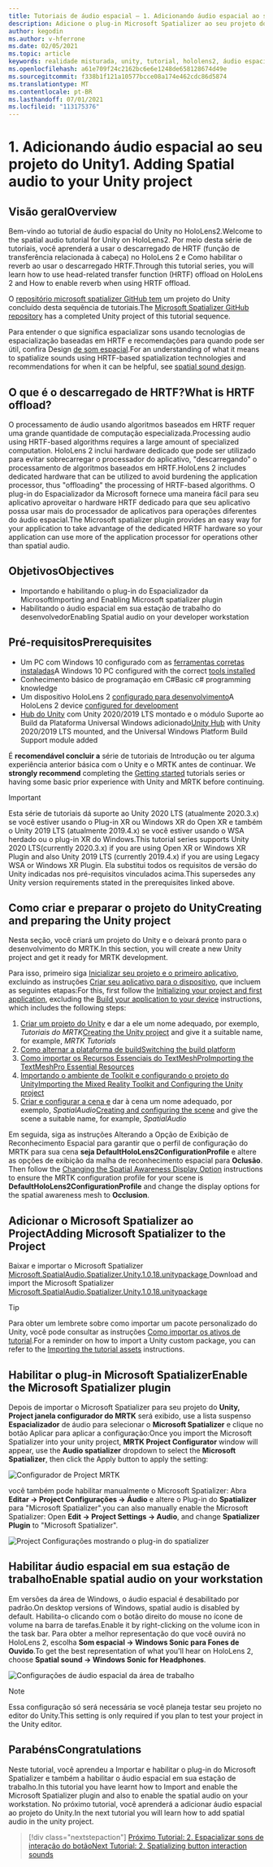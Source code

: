 ```yaml
---
title: Tutoriais de áudio espacial – 1. Adicionando áudio espacial ao seu projeto
description: Adicione o plug-in Microsoft Spatializer ao seu projeto do Unity para acessar HoloLens de hardware 2 HRTF.
author: kegodin
ms.author: v-hferrone
ms.date: 02/05/2021
ms.topic: article
keywords: realidade misturada, unity, tutorial, hololens2, áudio espacial, MRTK, kit de ferramentas de realidade misturada, UWP, Windows 10, HRTF, função de transferência relacionada à cabeça, reverb, Microsoft Spatializer
ms.openlocfilehash: a61e709f24c2162bc6e6e1248de658128674d49e
ms.sourcegitcommit: f338b1f121a10577bcce08a174e462cdc86d5874
ms.translationtype: MT
ms.contentlocale: pt-BR
ms.lasthandoff: 07/01/2021
ms.locfileid: "113175376"
---
```

# <a name="1-adding-spatial-audio-to-your-unity-project"></a><span data-ttu-id="c40ea-105">1. Adicionando áudio espacial ao seu projeto do Unity</span><span class="sxs-lookup"><span data-stu-id="c40ea-105">1. Adding Spatial audio to your Unity project</span></span>

## <a name="overview"></a><span data-ttu-id="c40ea-106">Visão geral</span><span class="sxs-lookup"><span data-stu-id="c40ea-106">Overview</span></span>

<span data-ttu-id="c40ea-107">Bem-vindo ao tutorial de áudio espacial do Unity no HoloLens2.</span><span class="sxs-lookup"><span data-stu-id="c40ea-107">Welcome to the spatial audio tutorial for Unity on HoloLens2.</span></span> <span data-ttu-id="c40ea-108">Por meio desta série de tutoriais, você aprenderá a usar o descarregado de HRTF (função de transferência relacionada à cabeça) no HoloLens 2 e Como habilitar o reverb ao usar o descarregado HRTF.</span><span class="sxs-lookup"><span data-stu-id="c40ea-108">Through this tutorial series, you will learn how to use head-related transfer function (HRTF) offload on HoloLens 2 and How to enable reverb when using HRTF offload.</span></span>

<span data-ttu-id="c40ea-109">O [repositório microsoft spatializer GitHub tem](https://github.com/microsoft/spatialaudio-unity) um projeto do Unity concluído desta sequência de tutoriais.</span><span class="sxs-lookup"><span data-stu-id="c40ea-109">The [Microsoft Spatializer GitHub repository](https://github.com/microsoft/spatialaudio-unity) has a completed Unity project of this tutorial sequence.</span></span>

<span data-ttu-id="c40ea-110">Para entender o que significa espacializar sons usando tecnologias de espacialização baseadas em HRTF e recomendações para quando pode ser útil, confira Design [de som espacial](/windows/mixed-reality/spatial-sound-design).</span><span class="sxs-lookup"><span data-stu-id="c40ea-110">For an understanding of what it means to spatialize sounds using HRTF-based spatialization technologies and recommendations for when it can be helpful, see [spatial sound design](/windows/mixed-reality/spatial-sound-design).</span></span>

## <a name="what-is-hrtf-offload"></a><span data-ttu-id="c40ea-111">O que é o descarregado de HRTF?</span><span class="sxs-lookup"><span data-stu-id="c40ea-111">What is HRTF offload?</span></span>

<span data-ttu-id="c40ea-112">O processamento de áudio usando algoritmos baseados em HRTF requer uma grande quantidade de computação especializada.</span><span class="sxs-lookup"><span data-stu-id="c40ea-112">Processing audio using HRTF-based algorithms requires a large amount of specialized computation.</span></span> <span data-ttu-id="c40ea-113">HoloLens 2 inclui hardware dedicado que pode ser utilizado para evitar sobrecarregar o processador do aplicativo, "descarregando" o processamento de algoritmos baseados em HRTF.</span><span class="sxs-lookup"><span data-stu-id="c40ea-113">HoloLens 2 includes dedicated hardware that can be utilized to avoid burdening the application processor, thus "offloading" the processing of HRTF-based algorithms.</span></span>  <span data-ttu-id="c40ea-114">O plug-in do Espacializador da Microsoft fornece uma maneira fácil para seu aplicativo aproveitar o hardware HRTF dedicado para que seu aplicativo possa usar mais do processador de aplicativos para operações diferentes do áudio espacial.</span><span class="sxs-lookup"><span data-stu-id="c40ea-114">The Microsoft spatializer plugin provides an easy way for your application to take advantage of the dedicated HRTF hardware so your application can use more of the application processor for operations other than spatial audio.</span></span>

## <a name="objectives"></a><span data-ttu-id="c40ea-115">Objetivos</span><span class="sxs-lookup"><span data-stu-id="c40ea-115">Objectives</span></span>

* <span data-ttu-id="c40ea-116">Importando e habilitando o plug-in do Espacializador da Microsoft</span><span class="sxs-lookup"><span data-stu-id="c40ea-116">Importing and Enabling Microsoft spatializer plugin</span></span>
* <span data-ttu-id="c40ea-117">Habilitando o áudio espacial em sua estação de trabalho do desenvolvedor</span><span class="sxs-lookup"><span data-stu-id="c40ea-117">Enabling Spatial audio on your developer workstation</span></span>

## <a name="prerequisites"></a><span data-ttu-id="c40ea-118">Pré-requisitos</span><span class="sxs-lookup"><span data-stu-id="c40ea-118">Prerequisites</span></span>

* <span data-ttu-id="c40ea-119">Um PC com Windows 10 configurado com as [ferramentas corretas instaladas](../../install-the-tools.md)</span><span class="sxs-lookup"><span data-stu-id="c40ea-119">A Windows 10 PC configured with the correct [tools installed](../../install-the-tools.md)</span></span>
* <span data-ttu-id="c40ea-120">Conhecimento básico de programação em C#</span><span class="sxs-lookup"><span data-stu-id="c40ea-120">Basic c# programming knowledge</span></span>
* <span data-ttu-id="c40ea-121">Um dispositivo HoloLens 2 [configurado para desenvolvimento](../../platform-capabilities-and-apis/using-visual-studio.md#enabling-developer-mode)</span><span class="sxs-lookup"><span data-stu-id="c40ea-121">A HoloLens 2 device [configured for development](../../platform-capabilities-and-apis/using-visual-studio.md#enabling-developer-mode)</span></span>
* <span data-ttu-id="c40ea-122"><a href="https://docs.unity3d.com/Manual/GettingStartedInstallingHub.html" target="_blank">Hub do Unity</a> com Unity 2020/2019 LTS montado e o módulo Suporte ao Build da Plataforma Universal Windows adicionado</span><span class="sxs-lookup"><span data-stu-id="c40ea-122"><a href="https://docs.unity3d.com/Manual/GettingStartedInstallingHub.html" target="_blank">Unity Hub</a> with Unity 2020/2019 LTS mounted, and the Universal Windows Platform Build Support module added</span></span>

<span data-ttu-id="c40ea-123">É **recomendável concluir a** série de tutoriais de Introdução ou ter alguma experiência anterior básica com o Unity e o MRTK antes de continuar. [](mr-learning-base-01.md)</span><span class="sxs-lookup"><span data-stu-id="c40ea-123">We **strongly recommend** completing the [Getting started](mr-learning-base-01.md) tutorials series or having some basic prior experience with Unity and MRTK before continuing.</span></span>

> [!Important]
> <span data-ttu-id="c40ea-124">Esta série de tutoriais dá suporte ao Unity 2020 LTS (atualmente 2020.3.x) se você estiver usando o Plug-in XR ou Windows XR do Open XR e também o Unity 2019 LTS (atualmente 2019.4.x) se você estiver usando o WSA herdado ou o plug-in XR do Windows.</span><span class="sxs-lookup"><span data-stu-id="c40ea-124">This tutorial series supports Unity 2020 LTS(currently 2020.3.x) if you are using Open XR or Windows XR Plugin and also Unity 2019 LTS (currently 2019.4.x) if you are using Legacy WSA or Windows XR Plugin.</span></span> <span data-ttu-id="c40ea-125">Ela substitui todos os requisitos de versão do Unity indicadas nos pré-requisitos vinculados acima.</span><span class="sxs-lookup"><span data-stu-id="c40ea-125">This supersedes any Unity version requirements stated in the prerequisites linked above.</span></span>

## <a name="creating-and-preparing-the-unity-project"></a><span data-ttu-id="c40ea-126">Como criar e preparar o projeto do Unity</span><span class="sxs-lookup"><span data-stu-id="c40ea-126">Creating and preparing the Unity project</span></span>

<span data-ttu-id="c40ea-127">Nesta seção, você criará um projeto do Unity e o deixará pronto para o desenvolvimento do MRTK.</span><span class="sxs-lookup"><span data-stu-id="c40ea-127">In this section, you will create a new Unity project and get it ready for MRTK development.</span></span>

<span data-ttu-id="c40ea-128">Para isso, primeiro siga [Inicializar seu projeto e o primeiro aplicativo](mr-learning-base-02.md), excluindo as instruções [Criar seu aplicativo para o dispositivo](mr-learning-base-02.md#building-your-application-to-your-hololens-2), que incluem as seguintes etapas:</span><span class="sxs-lookup"><span data-stu-id="c40ea-128">For this, first follow the [Initializing your project and first application](mr-learning-base-02.md), excluding the [Build your application to your device](mr-learning-base-02.md#building-your-application-to-your-hololens-2) instructions, which includes the following steps:</span></span>

1. <span data-ttu-id="c40ea-129">[Criar um projeto do Unity](mr-learning-base-02.md#creating-the-unity-project) e dar a ele um nome adequado, por exemplo, *Tutoriais do MRTK*</span><span class="sxs-lookup"><span data-stu-id="c40ea-129">[Creating the Unity project](mr-learning-base-02.md#creating-the-unity-project) and give it a suitable name, for example, *MRTK Tutorials*</span></span>
2. [<span data-ttu-id="c40ea-130">Como alternar a plataforma de build</span><span class="sxs-lookup"><span data-stu-id="c40ea-130">Switching the build platform</span></span>](mr-learning-base-02.md#configuring-the-unity-project)
3. [<span data-ttu-id="c40ea-131">Como importar os Recursos Essenciais do TextMeshPro</span><span class="sxs-lookup"><span data-stu-id="c40ea-131">Importing the TextMeshPro Essential Resources</span></span>](mr-learning-base-04.md#importing-the-textmeshpro-essential-resources)
4. [<span data-ttu-id="c40ea-132">Importando o ambiente de Toolkit e configurando o projeto do Unity</span><span class="sxs-lookup"><span data-stu-id="c40ea-132">Importing the Mixed Reality Toolkit and Configuring the Unity project</span></span>](mr-learning-base-02.md#importing-the-mixed-reality-toolkit-and-configuring-the-unity-project)
5. <span data-ttu-id="c40ea-133">[Criar e configurar a cena e](mr-learning-base-02.md#creating-the-scene-and-configuring-mrtk) dar à cena um nome adequado, por exemplo, *SpatialAudio*</span><span class="sxs-lookup"><span data-stu-id="c40ea-133">[Creating and configuring the scene](mr-learning-base-02.md#creating-the-scene-and-configuring-mrtk) and give the scene a suitable name, for example, *SpatialAudio*</span></span>

<span data-ttu-id="c40ea-134">Em seguida, siga as instruções Alterando a Opção de Exibição de Reconhecimento Espacial para garantir que o perfil de configuração do MRTK para sua cena **seja DefaultHoloLens2ConfigurationProfile** e altere as opções de exibição da malha de reconhecimento espacial para **Oclusão**. [](mr-learning-base-03.md#changing-the-spatial-awareness-display-option)</span><span class="sxs-lookup"><span data-stu-id="c40ea-134">Then follow the [Changing the Spatial Awareness Display Option](mr-learning-base-03.md#changing-the-spatial-awareness-display-option) instructions to ensure the MRTK configuration profile for your scene is **DefaultHoloLens2ConfigurationProfile** and change the display options for the spatial awareness mesh to **Occlusion**.</span></span>

## <a name="adding-microsoft-spatializer-to-the-project"></a><span data-ttu-id="c40ea-135">Adicionar o Microsoft Spatializer ao Project</span><span class="sxs-lookup"><span data-stu-id="c40ea-135">Adding Microsoft Spatializer to the Project</span></span>

<span data-ttu-id="c40ea-136">Baixar e importar o Microsoft Spatializer  <a href="https://github.com/microsoft/spatialaudio-unity/releases/download/v1.0.18/Microsoft.SpatialAudio.Spatializer.Unity.1.0.18.unitypackage" target="_blank">Microsoft.SpatialAudio.Spatializer.Unity.1.0.18.unitypackage </a></span><span class="sxs-lookup"><span data-stu-id="c40ea-136">Download and import the Microsoft Spatializer  <a href="https://github.com/microsoft/spatialaudio-unity/releases/download/v1.0.18/Microsoft.SpatialAudio.Spatializer.Unity.1.0.18.unitypackage" target="_blank">Microsoft.SpatialAudio.Spatializer.Unity.1.0.18.unitypackage </a></span></span>

>[!TIP]
> <span data-ttu-id="c40ea-137">Para obter um lembrete sobre como importar um pacote personalizado do Unity, você pode consultar as instruções [Como importar os ativos de tutorial](mr-learning-base-04.md#importing-the-tutorial-assets).</span><span class="sxs-lookup"><span data-stu-id="c40ea-137">For a reminder on how to import a Unity custom package, you can refer to the [Importing the tutorial assets](mr-learning-base-04.md#importing-the-tutorial-assets) instructions.</span></span>

## <a name="enable-the-microsoft-spatializer-plugin"></a><span data-ttu-id="c40ea-138">Habilitar o plug-in Microsoft Spatializer</span><span class="sxs-lookup"><span data-stu-id="c40ea-138">Enable the Microsoft Spatializer plugin</span></span>

<span data-ttu-id="c40ea-139">Depois de importar o Microsoft Spatializer para seu projeto do **Unity, Project janela configurador do MRTK** será exibido, use a lista suspenso **Espacializador** de áudio para selecionar o **Microsoft Spatializer** e clique no botão Aplicar para aplicar a configuração:</span><span class="sxs-lookup"><span data-stu-id="c40ea-139">Once you import the Microsoft Spatializer into your unity project, **MRTK Project Configurator** window will appear, use the **Audio spatializer** dropdown to select the **Microsoft Spatializer**, then click the Apply button to apply the setting:</span></span>

![Configurador de Project MRTK](images/spatial-audio/spatial-audio-01-section3-step1-1.PNG)

<span data-ttu-id="c40ea-141">você também pode habilitar manualmente o Microsoft Spatializer: Abra **Editar -> Project Configurações -> Áudio** e altere o Plug-in do **Spatializer** para "Microsoft Spatializer".</span><span class="sxs-lookup"><span data-stu-id="c40ea-141">you can also manually enable the Microsoft Spatializer: Open **Edit -> Project Settings -> Audio**, and change **Spatializer Plugin** to "Microsoft Spatializer".</span></span>

![Project Configurações mostrando o plug-in do spatializer](images/spatial-audio/spatial-audio-01-section3-step1-2.PNG)

## <a name="enable-spatial-audio-on-your-workstation"></a><span data-ttu-id="c40ea-143">Habilitar áudio espacial em sua estação de trabalho</span><span class="sxs-lookup"><span data-stu-id="c40ea-143">Enable spatial audio on your workstation</span></span>

<span data-ttu-id="c40ea-144">Em versões da área de Windows, o áudio espacial é desabilitado por padrão.</span><span class="sxs-lookup"><span data-stu-id="c40ea-144">On desktop versions of Windows, spatial audio is disabled by default.</span></span> <span data-ttu-id="c40ea-145">Habilita-o clicando com o botão direito do mouse no ícone de volume na barra de tarefas.</span><span class="sxs-lookup"><span data-stu-id="c40ea-145">Enable it by right-clicking on the volume icon in the task bar.</span></span> <span data-ttu-id="c40ea-146">Para obter a melhor representação do que você ouvirá no HoloLens 2, escolha **Som espacial -> Windows Sonic para Fones de Ouvido**.</span><span class="sxs-lookup"><span data-stu-id="c40ea-146">To get the best representation of what you'll hear on HoloLens 2, choose **Spatial sound -> Windows Sonic for Headphones**.</span></span>

![Configurações de áudio espacial da área de trabalho](images/spatial-audio/spatial-audio-01-section4-step1-1.PNG)

> [!NOTE]
> <span data-ttu-id="c40ea-148">Essa configuração só será necessária se você planeja testar seu projeto no editor do Unity.</span><span class="sxs-lookup"><span data-stu-id="c40ea-148">This setting is only required if you plan to test your project in the Unity editor.</span></span>

## <a name="congratulations"></a><span data-ttu-id="c40ea-149">Parabéns</span><span class="sxs-lookup"><span data-stu-id="c40ea-149">Congratulations</span></span>

<span data-ttu-id="c40ea-150">Neste tutorial, você aprendeu a Importar e habilitar o plug-in do Microsoft Spatializer e também a habilitar o áudio espacial em sua estação de trabalho.</span><span class="sxs-lookup"><span data-stu-id="c40ea-150">In this tutorial you have learnt how to Import and enable the Microsoft Spatializer plugin and also to enable the spatial audio on your workstation.</span></span>
<span data-ttu-id="c40ea-151">No próximo tutorial, você aprenderá a adicionar áudio espacial ao projeto do Unity.</span><span class="sxs-lookup"><span data-stu-id="c40ea-151">In the next tutorial you will learn how to add spatial audio in the unity project.</span></span>

> [!div class="nextstepaction"]
> [<span data-ttu-id="c40ea-152">Próximo Tutorial: 2. Espacializar sons de interação do botão</span><span class="sxs-lookup"><span data-stu-id="c40ea-152">Next Tutorial: 2. Spatializing button interaction sounds</span></span>](unity-spatial-audio-ch2.md)
